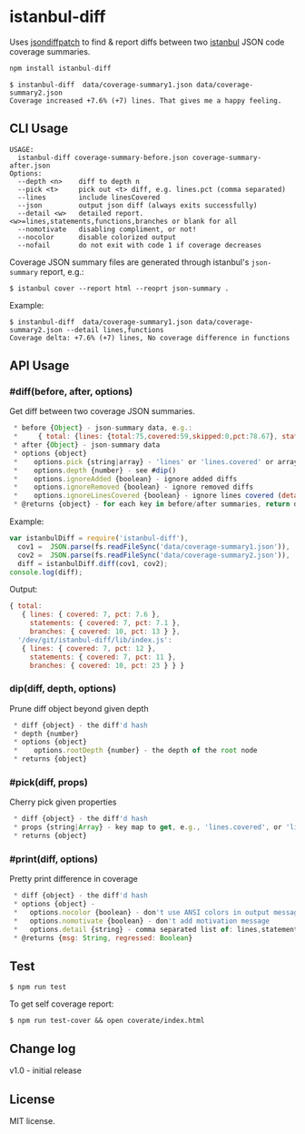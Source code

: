 istanbul-diff
=============

Uses [jsondiffpatch](https://github.com/benjamine/jsondiffpatch)
to find & report diffs between two [istanbul](https://github.com/gotwarlost/istanbul) JSON 
code coverage summaries.

```js
npm install istanbul-diff
```
```shell
$ instanbul-diff  data/coverage-summary1.json data/coverage-summary2.json
Coverage increased +7.6% (+7) lines. That gives me a happy feeling.
```

## CLI Usage
```shell
USAGE:
  istanbul-diff coverage-summary-before.json coverage-summary-after.json
Options:
  --depth <n>    diff to depth n
  --pick <t>     pick out <t> diff, e.g. lines.pct (comma separated)
  --lines        include linesCovered
  --json         output json diff (always exits successfully)
  --detail <w>   detailed report. <w>=lines,statements,functions,branches or blank for all
  --nomotivate   disabling compliment, or not!
  --nocolor      disable colorized output
  --nofail       do not exit with code 1 if coverage decreases
```

Coverage JSON summary files are generated through istanbul's `json-summary` report, e.g.:
```shell
$ istanbul cover --report html --reoprt json-summary .
```

Example:
```shell
$ instanbul-diff  data/coverage-summary1.json data/coverage-summary2.json --detail lines,functions
Coverage delta: +7.6% (+7) lines, No coverage difference in functions
```

## API Usage
### #diff(before, after, options)
Get diff between two coverage JSON summaries.
```js
 * before {Object} - json-summary data, e.g.:
 *     { total: {lines: {total:75,covered:59,skipped:0,pct:78.67}, statements: {...}, ... }
 * after {Object} - json-summary data
 * options {object}
 *    options.pick {string|array} - 'lines' or 'lines.covered' or array of such. see #pick()
 *    options.depth {number} - see #dip()
 *    options.ignoreAdded {boolean} - ignore added diffs
 *    options.ignoreRemoved {boolean} - ignore removed diffs
 *    options.ignoreLinesCovered {boolean} - ignore lines covered (detaul: true)
 * @returns {object} - for each key in before/after summaries, return diff value
```
Example:
```js
var istanbulDiff = require('istanbul-diff'),
  cov1 =  JSON.parse(fs.readFileSync('data/coverage-summary1.json')),
  cov2 =  JSON.parse(fs.readFileSync('data/coverage-summary2.json')),
  diff = istanbulDiff.diff(cov1, cov2);
console.log(diff);
```
Output:
```js
{ total:
   { lines: { covered: 7, pct: 7.6 },
     statements: { covered: 7, pct: 7.1 },
     branches: { covered: 10, pct: 13 } },
  '/dev/git/istanbul-diff/lib/index.js':
   { lines: { covered: 7, pct: 12 },
     statements: { covered: 7, pct: 11 },
     branches: { covered: 10, pct: 23 } } }
```

### dip(diff, depth, options)
Prune diff object beyond given depth
```js
 * diff {object} - the diff'd hash
 * depth {number}
 * options {object}
 *    options.rootDepth {number} - the depth of the root node
 * returns {object}
```

### #pick(diff, props)
Cherry pick given properties
```js
 * diff {object} - the diff'd hash
 * props {string|Array} - key map to get, e.g., 'lines.covered', or 'lines'
 * returns {object}
```

### #print(diff, options)
Pretty print difference in coverage
```js
 * diff {object} - the diff'd hash
 * options {object} - 
 *   options.nocolor {boolean} - don't use ANSI colors in output message
 *   options.nomotivate {boolean} - don't add motivation message
 *   options.detail {string} - comma separated list of: lines,statements,functions,branches
 * @returns {msg: String, regressed: Boolean} 
```

## Test
```sheell
$ npm run test 
```

To get self coverage report:
```shell
$ npm run test-cover && open coverate/index.html 
```

## Change log
v1.0 - initial release


## License
MIT license.
